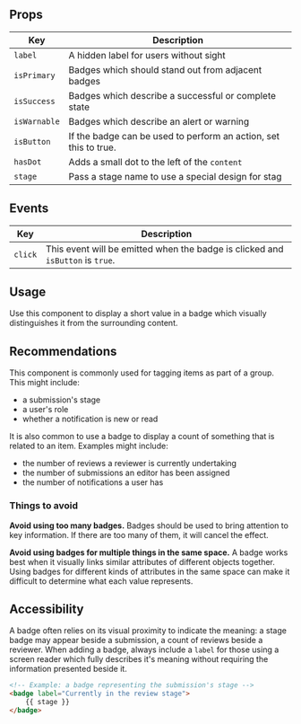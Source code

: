 
## Props

| Key | Description |
| --- | --- |
| `label` | A hidden label for users without sight |
| `isPrimary` | Badges which should stand out from adjacent badges |
| `isSuccess` | Badges which describe a successful or complete state |
| `isWarnable` | Badges which describe an alert or warning |
| `isButton` | If the badge can be used to perform an action, set this to true. |
| `hasDot` | Adds a small dot to the left of the `content` |
| `stage` | Pass a stage name to use a special design for stag |badges. Supports: `submission`, `review`, `copyediting`, `production`. |

## Events

| Key | Description |
| --- | --- |
| `click` | This event will be emitted when the badge is clicked and `isButton` is `true`. |

## Usage

Use this component to display a short value in a badge which visually distinguishes it from the surrounding content.

## Recommendations

This component is commonly used for tagging items as part of a group. This might include:

- a submission's stage
- a user's role
- whether a notification is new or read

It is also common to use a badge to display a count of something that is related to an item. Examples might include:

- the number of reviews a reviewer is currently undertaking
- the number of submissions an editor has been assigned
- the number of notifications a user has

### Things to avoid

**Avoid using too many badges.** Badges should be used to bring attention to key information. If there are too many of them, it will cancel the effect.

**Avoid using badges for multiple things in the same space.** A badge works best when it visually links similar attributes of different objects together. Using badges for different kinds of attributes in the same space can make it difficult to determine what each value represents.

## Accessibility

A badge often relies on its visual proximity to indicate the meaning: a stage badge may appear beside a submission, a count of reviews beside a reviewer. When adding a badge, always include a `label` for those using a screen reader which fully describes it's meaning without requiring the information presented beside it.

```html
<!-- Example: a badge representing the submission's stage -->
<badge label="Currently in the review stage">
	{{ stage }}
</badge>
```
